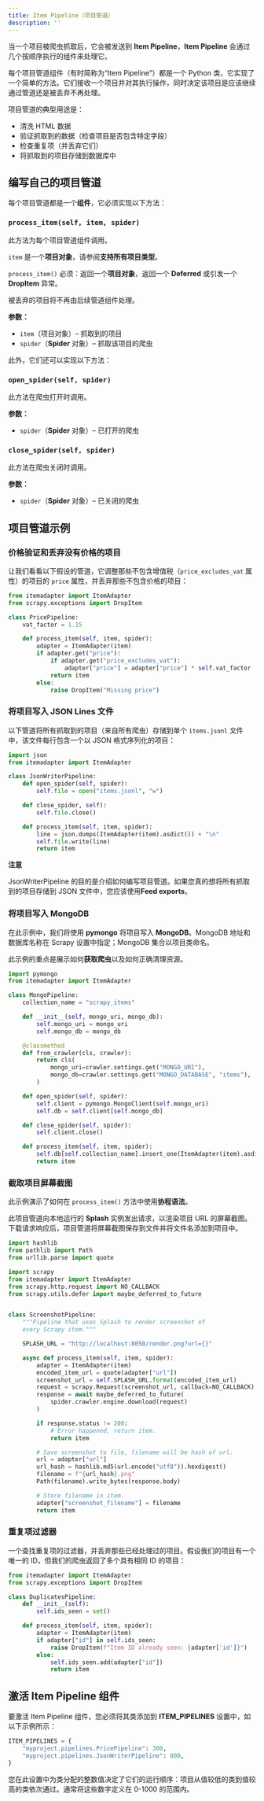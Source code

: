```yaml
---
title: Item Pipeline（项目管道）
description: ''
---
```


当一个项目被爬虫抓取后，它会被发送到 **Item Pipeline**，**Item Pipeline** 会通过几个按顺序执行的组件来处理它。

每个项目管道组件（有时简称为“Item Pipeline”）都是一个 Python 类，它实现了一个简单的方法。它们接收一个项目并对其执行操作，同时决定该项目是应该继续通过管道还是被丢弃不再处理。

项目管道的典型用途是：

* 清洗 HTML 数据
* 验证抓取到的数据（检查项目是否包含特定字段）
* 检查重复项（并丢弃它们）
* 将抓取到的项目存储到数据库中

## 编写自己的项目管道

每个项目管道都是一个**组件**，它必须实现以下方法：

### `process_item(self, item, spider)`

此方法为每个项目管道组件调用。

`item` 是一个**项目对象**，请参阅**支持所有项目类型**。

`process_item()` 必须：返回一个**项目对象**，返回一个 **Deferred** 或引发一个 **DropItem** 异常。

被丢弃的项目将不再由后续管道组件处理。

**参数：**

* `item`（项目对象）– 抓取到的项目
* `spider`（**Spider** 对象）– 抓取该项目的爬虫

此外，它们还可以实现以下方法：

### `open_spider(self, spider)`

此方法在爬虫打开时调用。

**参数：**

* `spider`（**Spider** 对象）– 已打开的爬虫

### `close_spider(self, spider)`

此方法在爬虫关闭时调用。

**参数：**

* `spider`（**Spider** 对象）– 已关闭的爬虫

## 项目管道示例

### 价格验证和丢弃没有价格的项目

让我们看看以下假设的管道，它调整那些不包含增值税（`price_excludes_vat` 属性）的项目的 `price` 属性，并丢弃那些不包含价格的项目：

```python
from itemadapter import ItemAdapter
from scrapy.exceptions import DropItem

class PricePipeline:
    vat_factor = 1.15

    def process_item(self, item, spider):
        adapter = ItemAdapter(item)
        if adapter.get("price"):
            if adapter.get("price_excludes_vat"):
                adapter["price"] = adapter["price"] * self.vat_factor
            return item
        else:
            raise DropItem("Missing price")
```

### 将项目写入 JSON Lines 文件

以下管道将所有抓取到的项目（来自所有爬虫）存储到单个 `items.jsonl` 文件中，该文件每行包含一个以 JSON 格式序列化的项目：

```python
import json
from itemadapter import ItemAdapter

class JsonWriterPipeline:
    def open_spider(self, spider):
        self.file = open("items.jsonl", "w")

    def close_spider, self):
        self.file.close()

    def process_item(self, item, spider):
        line = json.dumps(ItemAdapter(item).asdict()) + "\n"
        self.file.write(line)
        return item
```

**注意**

JsonWriterPipeline 的目的是介绍如何编写项目管道。如果您真的想将所有抓取到的项目存储到 JSON 文件中，您应该使用**Feed exports**。

### 将项目写入 MongoDB

在此示例中，我们将使用 **pymongo** 将项目写入 **MongoDB**。MongoDB 地址和数据库名称在 Scrapy 设置中指定；MongoDB 集合以项目类命名。

此示例的重点是展示如何**获取爬虫**以及如何正确清理资源。

```python
import pymongo
from itemadapter import ItemAdapter

class MongoPipeline:
    collection_name = "scrapy_items"

    def __init__(self, mongo_uri, mongo_db):
        self.mongo_uri = mongo_uri
        self.mongo_db = mongo_db

    @classmethod
    def from_crawler(cls, crawler):
        return cls(
            mongo_uri=crawler.settings.get("MONGO_URI"),
            mongo_db=crawler.settings.get("MONGO_DATABASE", "items"),
        )

    def open_spider(self, spider):
        self.client = pymongo.MongoClient(self.mongo_uri)
        self.db = self.client[self.mongo_db]

    def close_spider(self, spider):
        self.client.close()

    def process_item(self, item, spider):
        self.db[self.collection_name].insert_one(ItemAdapter(item).asdict())
        return item
```

### 截取项目屏幕截图

此示例演示了如何在 `process_item()` 方法中使用**协程语法**。

此项目管道向本地运行的 **Splash** 实例发出请求，以渲染项目 URL 的屏幕截图。下载请求响应后，项目管道将屏幕截图保存到文件并将文件名添加到项目中。

```python
import hashlib
from pathlib import Path
from urllib.parse import quote

import scrapy
from itemadapter import ItemAdapter
from scrapy.http.request import NO_CALLBACK
from scrapy.utils.defer import maybe_deferred_to_future


class ScreenshotPipeline:
    """Pipeline that uses Splash to render screenshot of
    every Scrapy item."""

    SPLASH_URL = "http://localhost:8050/render.png?url={}"

    async def process_item(self, item, spider):
        adapter = ItemAdapter(item)
        encoded_item_url = quote(adapter["url"])
        screenshot_url = self.SPLASH_URL.format(encoded_item_url)
        request = scrapy.Request(screenshot_url, callback=NO_CALLBACK)
        response = await maybe_deferred_to_future(
            spider.crawler.engine.download(request)
        )

        if response.status != 200:
            # Error happened, return item.
            return item

        # Save screenshot to file, filename will be hash of url.
        url = adapter["url"]
        url_hash = hashlib.md5(url.encode("utf8")).hexdigest()
        filename = f"{url_hash}.png"
        Path(filename).write_bytes(response.body)

        # Store filename in item.
        adapter["screenshot_filename"] = filename
        return item
```

### 重复项过滤器

一个查找重复项的过滤器，并丢弃那些已经处理过的项目。假设我们的项目有一个唯一的 ID，但我们的爬虫返回了多个具有相同 ID 的项目：

```python
from itemadapter import ItemAdapter
from scrapy.exceptions import DropItem

class DuplicatesPipeline:
    def __init__(self):
        self.ids_seen = set()

    def process_item(self, item, spider):
        adapter = ItemAdapter(item)
        if adapter["id"] in self.ids_seen:
            raise DropItem(f"Item ID already seen: {adapter['id']}")
        else:
            self.ids_seen.add(adapter["id"])
            return item
```

## 激活 Item Pipeline 组件

要激活 Item Pipeline 组件，您必须将其类添加到 **ITEM\_PIPELINES** 设置中，如以下示例所示：

```python
ITEM_PIPELINES = {
    "myproject.pipelines.PricePipeline": 300,
    "myproject.pipelines.JsonWriterPipeline": 800,
}
```

您在此设置中为类分配的整数值决定了它们的运行顺序：项目从值较低的类到值较高的类依次通过。通常将这些数字定义在 0-1000 的范围内。
